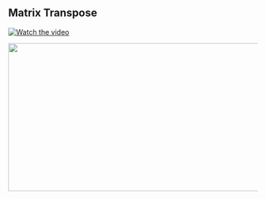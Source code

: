 ## Matrix Transpose

[![Watch the video](https://img.youtube.com/vi/WzwsKPtG2aM/hqdefault.jpg)](https://www.youtube.com/embed/WzwsKPtG2aM)

[<img src="https://img.youtube.com/vi/WzwsKPtG2aM/hqdefault.jpg" width="600" height="300" />](https://www.youtube.com/embed/WzwsKPtG2aM)

